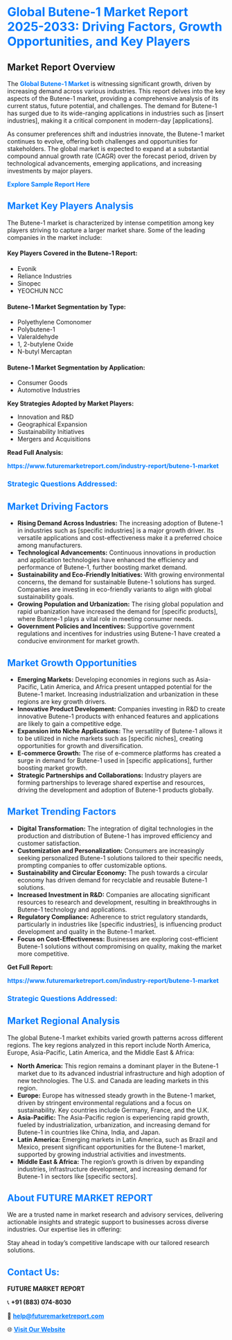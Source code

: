 <h1 style="color: #007BFF;">Global Butene-1 Market Report 2025-2033: Driving Factors, Growth Opportunities, and Key Players</h1>

<section id="overview">
<h2>Market Report Overview</h2>
<p>The <a href="https://www.futuremarketreport.com/industry-report/butene-1-market" style="color: #007BFF; text-decoration: none;"><strong>Global Butene-1 Market</strong></a> is witnessing significant growth, driven by increasing demand across various industries. This report delves into the key aspects of the Butene-1 market, providing a comprehensive analysis of its current status, future potential, and challenges. The demand for Butene-1 has surged due to its wide-ranging applications in industries such as [insert industries], making it a critical component in modern-day [applications].</p>
<p>As consumer preferences shift and industries innovate, the Butene-1 market continues to evolve, offering both challenges and opportunities for stakeholders. The global market is expected to expand at a substantial compound annual growth rate (CAGR) over the forecast period, driven by technological advancements, emerging applications, and increasing investments by major players.</p>
</section>

<section id="overview">
<p><a href="https://www.futuremarketreport.com/request-sample/reportId=115101" style="color: #007BFF; text-decoration: none;"><strong>Explore Sample Report Here</strong></a></p>
</section>

<section id="key-players">
<h2 style="color: #007BFF;">Market Key Players Analysis</h2>
<p>The Butene-1 market is characterized by intense competition among key players striving to capture a larger market share. Some of the leading companies in the market include:</p>
<h4>Key Players Covered in the Butene-1 Report:</h4>
<ul><li>Evonik</li><li>Reliance Industries</li><li>Sinopec</li><li>YEOCHUN NCC</li></ul>
<h4>Butene-1 Market Segmentation by Type:</h4>
<ul><li>Polyethylene Comonomer</li><li>Polybutene-1</li><li>Valeraldehyde</li><li>1, 2-butylene Oxide</li><li>N-butyl Mercaptan</li></ul>

<h4>Butene-1 Market Segmentation by Application:</h4>
<ul><li>Consumer Goods</li><li>Automotive Industries</li></ul>
<p><strong>Key Strategies Adopted by Market Players:</strong></p>
<ul>
<li>Innovation and R&D</li>
<li>Geographical Expansion</li>
<li>Sustainability Initiatives</li>
<li>Mergers and Acquisitions</li>
</ul>
</section>

<section>
<p><strong>Read Full Analysis: </strong></p><a href="https://www.futuremarketreport.com/industry-report/butene-1-market" style="color: #007BFF; text-decoration: none;"><strong>https://www.futuremarketreport.com/industry-report/butene-1-market</strong></a>
<h3 style="color: #007BFF;">Strategic Questions Addressed:</h3>
</section>

<section id="driving-factors">
<h2 style="color: #007BFF;">Market Driving Factors</h2>
<ul>
<li><strong>Rising Demand Across Industries:</strong> The increasing adoption of Butene-1 in industries such as [specific industries] is a major growth driver. Its versatile applications and cost-effectiveness make it a preferred choice among manufacturers.</li>
<li><strong>Technological Advancements:</strong> Continuous innovations in production and application technologies have enhanced the efficiency and performance of Butene-1, further boosting market demand.</li>
<li><strong>Sustainability and Eco-Friendly Initiatives:</strong> With growing environmental concerns, the demand for sustainable Butene-1 solutions has surged. Companies are investing in eco-friendly variants to align with global sustainability goals.</li>
<li><strong>Growing Population and Urbanization:</strong> The rising global population and rapid urbanization have increased the demand for [specific products], where Butene-1 plays a vital role in meeting consumer needs.</li>
<li><strong>Government Policies and Incentives:</strong> Supportive government regulations and incentives for industries using Butene-1 have created a conducive environment for market growth.</li>
</ul>
</section>

<section id="growth-opportunities">
<h2 style="color: #007BFF;">Market Growth Opportunities</h2>
<ul>
<li><strong>Emerging Markets:</strong> Developing economies in regions such as Asia-Pacific, Latin America, and Africa present untapped potential for the Butene-1 market. Increasing industrialization and urbanization in these regions are key growth drivers.</li>
<li><strong>Innovative Product Development:</strong> Companies investing in R&D to create innovative Butene-1 products with enhanced features and applications are likely to gain a competitive edge.</li>
<li><strong>Expansion into Niche Applications:</strong> The versatility of Butene-1 allows it to be utilized in niche markets such as [specific niches], creating opportunities for growth and diversification.</li>
<li><strong>E-commerce Growth:</strong> The rise of e-commerce platforms has created a surge in demand for Butene-1 used in [specific applications], further boosting market growth.</li>
<li><strong>Strategic Partnerships and Collaborations:</strong> Industry players are forming partnerships to leverage shared expertise and resources, driving the development and adoption of Butene-1 products globally.</li>
</ul>
</section>

<section id="trending-factors">
<h2 style="color: #007BFF;">Market Trending Factors</h2>
<ul>
<li><strong>Digital Transformation:</strong> The integration of digital technologies in the production and distribution of Butene-1 has improved efficiency and customer satisfaction.</li>
<li><strong>Customization and Personalization:</strong> Consumers are increasingly seeking personalized Butene-1 solutions tailored to their specific needs, prompting companies to offer customizable options.</li>
<li><strong>Sustainability and Circular Economy:</strong> The push towards a circular economy has driven demand for recyclable and reusable Butene-1 solutions.</li>
<li><strong>Increased Investment in R&D:</strong> Companies are allocating significant resources to research and development, resulting in breakthroughs in Butene-1 technology and applications.</li>
<li><strong>Regulatory Compliance:</strong> Adherence to strict regulatory standards, particularly in industries like [specific industries], is influencing product development and quality in the Butene-1 market.</li>
<li><strong>Focus on Cost-Effectiveness:</strong> Businesses are exploring cost-efficient Butene-1 solutions without compromising on quality, making the market more competitive.</li>
</ul>
</section>

<section>
<p><strong>Get Full Report: </strong></p><a href="https://www.futuremarketreport.com/industry-report/butene-1-market" style="color: #007BFF; text-decoration: none;"><strong>https://www.futuremarketreport.com/industry-report/butene-1-market</strong></a>
<h3 style="color: #007BFF;">Strategic Questions Addressed:</h3>
</section>


<section id="regional-analysis">
<h2 style="color: #007BFF;">Market Regional Analysis</h2>
<p>The global Butene-1 market exhibits varied growth patterns across different regions. The key regions analyzed in this report include North America, Europe, Asia-Pacific, Latin America, and the Middle East & Africa:</p>
<ul>
<li><strong>North America:</strong> This region remains a dominant player in the Butene-1 market due to its advanced industrial infrastructure and high adoption of new technologies. The U.S. and Canada are leading markets in this region.</li>
<li><strong>Europe:</strong> Europe has witnessed steady growth in the Butene-1 market, driven by stringent environmental regulations and a focus on sustainability. Key countries include Germany, France, and the U.K.</li>
<li><strong>Asia-Pacific:</strong> The Asia-Pacific region is experiencing rapid growth, fueled by industrialization, urbanization, and increasing demand for Butene-1 in countries like China, India, and Japan.</li>
<li><strong>Latin America:</strong> Emerging markets in Latin America, such as Brazil and Mexico, present significant opportunities for the Butene-1 market, supported by growing industrial activities and investments.</li>
<li><strong>Middle East & Africa:</strong> The region’s growth is driven by expanding industries, infrastructure development, and increasing demand for Butene-1 in sectors like [specific sectors].</li>
</ul>
</section>

<footer>
<h2 style="color: #007BFF;">About FUTURE MARKET REPORT</h2>
<p>We are a trusted name in market research and advisory services, delivering actionable insights and strategic support to businesses across diverse industries. Our expertise lies in offering:</p>

<p>Stay ahead in today’s competitive landscape with our tailored research solutions.</p>

<h2 style="color: #007BFF;">Contact Us:</h2>
<p><strong>FUTURE MARKET REPORT</strong></p>
<p>📞 <strong>+91 (883) 074-8030</strong></p>
<p>📧 <strong><a href="mailto:help@futuremarketreport.com" style="color: #007BFF;">help@futuremarketreport.com</a></strong></p>
<p>🌐 <strong><a href="https://www.futuremarketreport.com/" style="color: #007BFF;">Visit Our Website</a></strong></p>
</footer>
